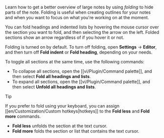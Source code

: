 Learn how to get a better overview of large notes by using _folding_ to hide parts of the note. Folding is useful when creating outlines for your notes and when you want to focus on what you're working on at the moment.

You can fold headings and indented lists by hovering the mouse cursor over the section you want to fold, and then selecting the arrow on the left. Folded sections show an arrow regardless of if you hover it or not.

Folding is turned on by default. To turn off folding, open **Settings** → **Editor**, and then turn off **Fold indent** or **Fold heading**, depending on your needs.

To toggle all sections at the same time, use the following commands:

- To collapse all sections, open the [[vi/Plugin/Command palette]], and then select **Fold all headings and lists**.
- To expand all sections, open the [[vi/Plugin/Command palette]], and then select **Unfold all headings and lists**.

> [!tip]
> If you prefer to fold using your keyboard, you can assign [[en/Customization/Custom hotkeys|hotkeys]] to the **Fold less** and **Fold more** commands.
>
> - **Fold less** unfolds the section at the text cursor.
> - **Fold more** folds the section or list that contains the text cursor.
